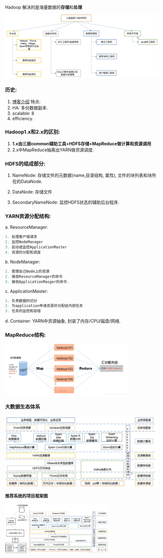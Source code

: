 Hadoop 解决的是海量数据的**存储**和**处理**

<img src="introduce.assets/image-20200809175657312.png" alt="image-20200809175657312" style="zoom:50%;" />

### **历史:**

1. [博客介绍](https://www.cnblogs.com/xuanku/p/hadoop_history.html)
特点:
1. HA: 多份数据副本.
2. scalable: 8
3. efficiency.

### **Hadoop1.x和2.x的区别:**

1. **1.x由三层common辅助工具+HDFS存储+MapReduce做计算和资源调用**
2. 2.x中MapReduce抽离出YARN做资源调度.

### **HDFS的组成部分:**

1. NameNode: 存储文件的元数据(name,目录结构, 属性), 文件的块列表和块所在的DataNode.

2. DataNode: 存储文件

3. SecondaryNameNode: 监控HDFS状态的辅助后台程序.

### **YARN资源分配结构:**

a. ResourceManager: 
```java
1. 处理客户端请求
2. 监控NodeManager
3. 启动或监控ApplicationMaster
4. 资源的分配和调度
```

b. NodeManager:

```java
1. 管理自己Node上的资源
2. 接收ResourceManager的命令
3. 接收ApplicationMasger的命令.
```

c. ApplicationMaster:
```java
1. 负责数据的切分
2. 为application申请资源并分配给内部任务
3. 任务的监控和容错
```

d. Container: YARN中资源抽象, 封装了内存/CPU/磁盘/网络.

### **MapReduce结构:**

<img src="introduce.assets/image-20200809181549820.png" alt="image-20200809181549820" style="zoom:50%;" />

### 大数据生态体系

![image-20200809195150473](introduce.assets/image-20200809195150473.png)

**推荐系统的项目框架图**

<img src="introduce.assets/推荐系统的项目框架图.png" alt="推荐系统的项目框架图" style="zoom:33%;" />













